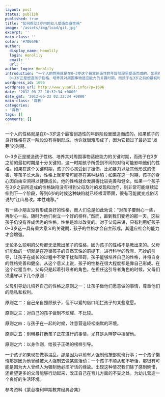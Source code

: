 ```yaml
---
layout: post
status: publish
published: true
title: "如何帮助3岁内的幼儿塑造自身性格"
image: '/assets/img/load/git.jpg'
excerpt: ''
main-class: ''
color: '#7D669E'
author:
  display_name: Honolily
  login: Honolily
  email: ''
  url: ''
author_login: Honolily
introduction: "一个人的性格就是在0~3岁这个最富创造性的年龄阶段里塑造而成的。如果孩子的良好性格在这一阶段没有得到形成，也许就很难形成了，因为它错过了最适宜&ldquo;发芽&rdquo;的时期。
  0~3岁正是塑造孩子性格、培养其对周围事物适应能力的关键时期，而孩子在3岁之前的最初时期是十分关键的，这一时期孩子所受到不同的对待可能影响他们的性格。如果在这个关键时期，孩子的心灵受到了挫伤，比如暴力以及其他形式的伤害，等孩子长大后，性格上就非常可能存在某种缺陷；如果在这一时期，孩子的身心因自由空间得以健康成长，他的性格就会发展得比较完善和健全。如果一个孩子在3岁之前所造成的性格缺陷没有得到父母及时的发现和治疗，则非常可能继续延伸到下一个阶段，等到6岁的时候这种缺陷就已经根深蒂固，很有可能就变成俗话说的&ldquo;江山易改，本性难移。&rdquo; "
wordpress_id: 1696
wordpress_url: http://www.yuanli.info/?p=1696
date: '2012-06-22 10:32:34 +0800'
date_gmt: '2012-06-22 02:32:34 +0800'
main-class: '育教'
categories:
- "育教"
tags: []
comments: []
---
```

一个人的性格就是在0~3岁这个最富创造性的年龄阶段里塑造而成的。如果孩子的良好性格在这一阶段没有得到形成，也许就很难形成了，因为它错过了最适宜&ldquo;发芽&rdquo;的时期。

0~3岁正是塑造孩子性格、培养其对周围事物适应能力的关键时期，而孩子在3岁之前的最初时期是十分关键的，这一时期孩子所受到不同的对待可能影响他们的性格。如果在这个关键时期，孩子的心灵受到了挫伤，比如暴力以及其他形式的伤害，等孩子长大后，性格上就非常可能存在某种缺陷；如果在这一时期，孩子的身心因自由空间得以健康成长，他的性格就会发展得比较完善和健全。如果一个孩子在3岁之前所造成的性格缺陷没有得到父母及时的发现和治疗，则非常可能继续延伸到下一个阶段，等到6岁的时候这种缺陷就已经根深蒂固，很有可能就变成俗话说的&ldquo;江山易改，本性难移。&rdquo;

有一些小朋友没有形成良好的性格，而人们总是如此劝说：&ldquo;对孩子要耐心一些，再耐心一些。随时为他们树立一个好的榜样。&rdquo;然而，直到我们变老的那一天，这些孩子仍没有养成优秀的性格。性格是难以改变的。对于父母来讲，只有利用好孩子0~3岁这一具有重大意义的关键期，孩子的性格才会自主形成，其适应社会的能力才会增强。

无论多么聪明的父母都无法教出孩子的性格，因为孩子的性格不是教出来的。父母们能做的一切就是在遵循孩子的自然天性的前提下，进行科学的教育、巧妙的引导，让孩子在成长的过程中不受干扰和阻碍。孩子能够培养自己的性格，并将自身的性格完善和健全。从这个意义上说，孩子的性格在很大程度都是靠自己形成。在这个过程当中，父母只是起着引导者的角色，在担任这引导者角色的时候，父母们须遵守以下几个原则：

父母引导幼儿培养自己的性格之原则之一：让孩子做他们愿意做的事情，尊重他们的隐私和权利。

原则之二：自己亲自照顾孩子，但不以爱的借口阻拦孩子的某些意愿。

原则之三：对自己的孩子做到不炫耀、不比较。 

原则之四：与孩子在一起的时候，注意营造轻松幽默的环境。

原则之五：别粗暴打断孩子正在进行的事情，尤其是从睡梦中摇醒他。

原则之六：以身作则，给孩子正确的榜样引导。

一个孩子如果现在做事混乱，那是因为以前有人强制他按部就班行事；一个孩子懒惰那是因为他曾经被大人强制去做某些活动；一个孩子不顺从和不听话，那很有可能是因为大人曾经人为强制他必须听话的缘故。出现这种情况我们除了感到惋惜，还希望更多的父母能够行动起来，改正自己在育儿方面的不妥之处，为幼儿营造一个良好的生活环境。

参考资料《蒙台梭利早期教育经典合集》

